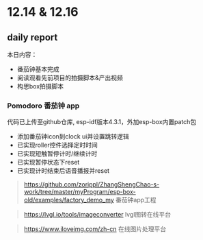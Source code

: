 # 12.14 & 12.16

## daily report
本日内容：
- 番茄钟基本完成
- 阅读观看先前项目的拍摄脚本&产出视频
- 构思box拍摄脚本

### Pomodoro 番茄钟 app
代码已上传至github仓库, esp-idf版本4.3.1，外加esp-box内置patch包
- 添加番茄钟icon到clock ui并设置跳转逻辑
- 已实现roller控件选择定时时间
- 已实现短触暂停计时/继续计时
- 已实现暂停状态下reset
- 已实现计时结束后语音播报并reset

>https://github.com/zorippl/ZhangShengChao-s-work/tree/master/myProgram/esp-box-old/examples/factory_demo_my 番茄钟app工程

> https://lvgl.io/tools/imageconverter lvgl图转在线平台

> https://www.iloveimg.com/zh-cn 在线图片处理平台


